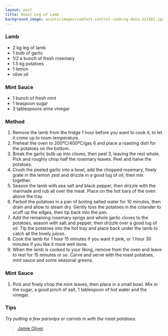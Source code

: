 ```yaml
---
layout: post
title: Roast Leg of Lamb
background_image: assets/images/comfort-control-cooking-data-213162.jpg
---
```



### Lamb
- 2 kg leg of lamb
- 1 bulb of garlic
- 1/2 a bunch of fresh rosemary
- 1.5 kg potatoes
- 1 lemon
- olive oil
### Mint Sauce
- 1 bunch of fresh mint
- 1 teaspoon sugar
- 3 tablespoons wine vinegar

### Method
1. Remove the lamb from the fridge 1 hour before you want to cook it, to let it come up to room temperature.
2. Preheat the oven to 200ºC/400ºC/gas 6 and place a roasting dish for the potatoes on the bottom.
3. Break the garlic bulb up into cloves, then peel 3, leaving the rest whole. Pick and roughly chop half the rosemary leaves. Peel and halve the potatoes.
4. Crush the peeled garlic into a bowl, add the chopped rosemary, finely grate in the lemon zest and drizzle in a good lug of oil, then mix together.
5. Season the lamb with sea salt and black pepper, then drizzle with the marinade and rub all over the meat. Place on the hot bars of the oven above the tray.
6. Parboil the potatoes in a pan of boiling salted water for 10 minutes, then drain and allow to steam dry. Gently toss the potatoes in the colander to scuff up the edges, then tip back into the pan.
7. Add the remaining rosemary sprigs and whole garlic cloves to the potatoes, season with salt and pepper, then drizzle over a good lug of oil. Tip the potatoes into the hot tray and place back under the lamb to catch all the lovely juices.
8. Cook the lamb for 1 hour 15 minutes if you want it pink, or 1 hour 30 minutes if you like it more well done.
9. When the lamb is cooked to your liking, remove from the oven and leave to rest for 15 minutes or so. Carve and serve with the roast potatoes, mint sauce and some seasonal greens.

### Mint Sauce
1. Pick and finely chop the mint leaves, then place in a small bowl. Mix in the sugar, a good pinch of salt, 1 tablespoon of hot water and the vinegar.

### Tips
*Try putting a few parsnips or carrots in with the roast potatoes.*

> [Jamie Oliver](https://www.jamieoliver.com/videos/italian-roast-leg-of-lamb-jamie-oliver/)